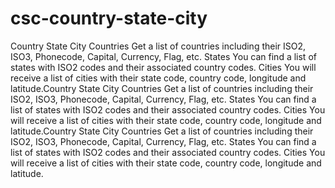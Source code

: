 # csc-country-state-city
Country State City  Countries Get a list of countries including their ISO2, ISO3, Phonecode, Capital, Currency, Flag, etc.  States You can find a list of states with ISO2 codes and their associated country codes.  Cities You will receive a list of cities with their state code, country code, longitude and latitude.Country State City  Countries Get a list of countries including their ISO2, ISO3, Phonecode, Capital, Currency, Flag, etc.  States You can find a list of states with ISO2 codes and their associated country codes.  Cities You will receive a list of cities with their state code, country code, longitude and latitude.Country State City  Countries Get a list of countries including their ISO2, ISO3, Phonecode, Capital, Currency, Flag, etc.  States You can find a list of states with ISO2 codes and their associated country codes.  Cities You will receive a list of cities with their state code, country code, longitude and latitude.
